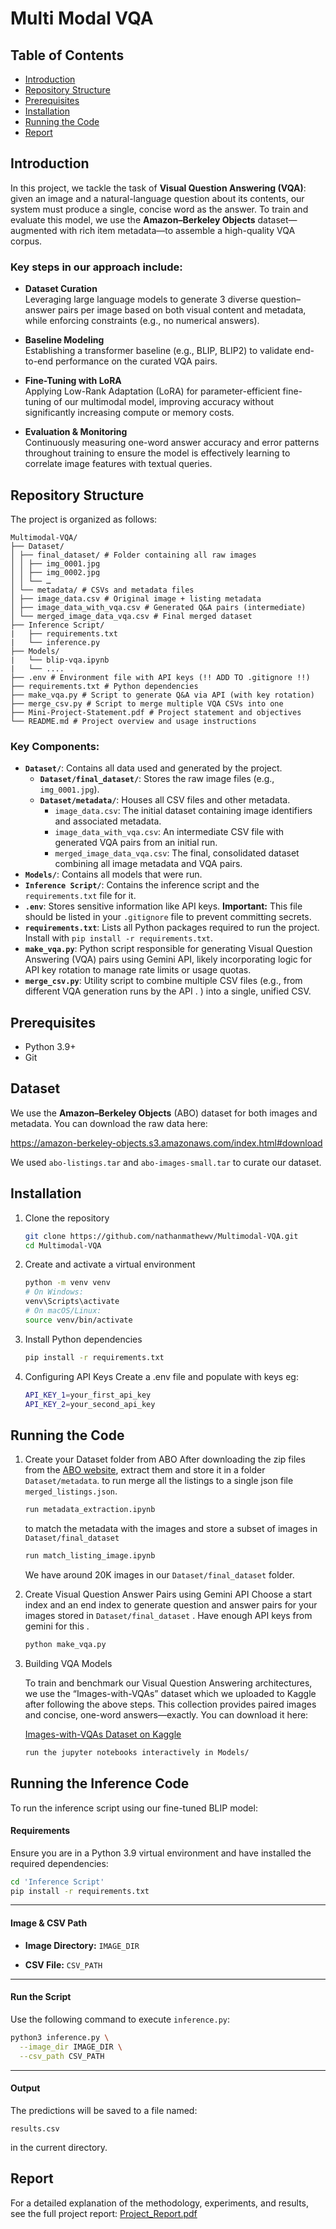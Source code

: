 # Multi Modal VQA

## Table of Contents
- [Introduction](#introduction)  
- [Repository Structure](#repository-structure)  
- [Prerequisites](#prerequisites)  
- [Installation](#installation)  
- [Running the Code](#running-the-inference-code)
- [Report](#report)  

## Introduction

In this project, we tackle the task of **Visual Question Answering (VQA)**: given an image and a natural-language question about its contents, our system must produce a single, concise word as the answer. To train and evaluate this model, we use the **Amazon–Berkeley Objects** dataset—augmented with rich item metadata—to assemble a high-quality VQA corpus.

### Key steps in our approach include:

- **Dataset Curation**  
  Leveraging large language models to generate 3 diverse question–answer pairs per image based on both visual content and metadata, while enforcing constraints (e.g., no numerical answers).

- **Baseline Modeling**  
  Establishing a transformer baseline (e.g., BLIP, BLIP2) to validate end-to-end performance on the curated VQA pairs.

- **Fine-Tuning with LoRA**  
  Applying Low-Rank Adaptation (LoRA) for parameter-efficient fine-tuning of our multimodal model, improving accuracy without significantly increasing compute or memory costs.

- **Evaluation & Monitoring**  
  Continuously measuring one-word answer accuracy and error patterns throughout training to ensure the model is effectively learning to correlate image features with textual queries.  

## Repository Structure

The project is organized as follows:
```
Multimodal-VQA/
├── Dataset/
│ ├── final_dataset/ # Folder containing all raw images
│ │ ├── img_0001.jpg
│ │ ├── img_0002.jpg
│ │ └── …
│ └── metadata/ # CSVs and metadata files
│ ├── image_data.csv # Original image + listing metadata
│ ├── image_data_with_vqa.csv # Generated Q&A pairs (intermediate)
│ └── merged_image_data_vqa.csv # Final merged dataset
├── Inference Script/
|   ├── requirements.txt
|   └── inference.py
├── Models/
|   └── blip-vqa.ipynb 
|   └── ....
├── .env # Environment file with API keys (!! ADD TO .gitignore !!)
├── requirements.txt # Python dependencies
├── make_vqa.py # Script to generate Q&A via API (with key rotation)
├── merge_csv.py # Script to merge multiple VQA CSVs into one
├── Mini-Project-Statement.pdf # Project statement and objectives
└── README.md # Project overview and usage instructions
```


### Key Components:

*   **`Dataset/`**: Contains all data used and generated by the project.
    *   **`Dataset/final_dataset/`**: Stores the raw image files (e.g., `img_0001.jpg`).
    *   **`Dataset/metadata/`**: Houses all CSV files and other metadata.
        *   `image_data.csv`: The initial dataset containing image identifiers and associated metadata.
        *   `image_data_with_vqa.csv`: An intermediate CSV file with generated VQA pairs from an initial run.
        *   `merged_image_data_vqa.csv`: The final, consolidated dataset combining all image metadata and VQA pairs.
*   **`Models/`**: Contains all models that were run.
*   **`Inference Script/`**: Contains the inference script and the `requirements.txt` file for it.
*   **`.env`**: Stores sensitive information like API keys. **Important:** This file should be listed in your `.gitignore` file to prevent committing secrets.
*   **`requirements.txt`**: Lists all Python packages required to run the project. Install with `pip install -r requirements.txt`.
*   **`make_vqa.py`**: Python script responsible for generating Visual Question Answering (VQA) pairs using Gemini API, likely incorporating logic for API key rotation to manage rate limits or usage quotas.
*   **`merge_csv.py`**: Utility script to combine multiple CSV files (e.g., from different VQA generation runs by the API . ) into a single, unified CSV.


## Prerequisites
- Python 3.9+
- Git  

## Dataset

We use the **Amazon–Berkeley Objects** (ABO) dataset for both images and metadata. You can download the raw data here:

https://amazon-berkeley-objects.s3.amazonaws.com/index.html#download

We used `abo-listings.tar` and `abo-images-small.tar` to curate our dataset.


## Installation
1. Clone the repository  
   ```bash
   git clone https://github.com/nathanmathewv/Multimodal-VQA.git
   cd Multimodal-VQA
   ```
2. Create and activate a virtual environment
    ```bash
    python -m venv venv
    # On Windows:
    venv\Scripts\activate
    # On macOS/Linux:
    source venv/bin/activate
    ```
3. Install Python dependencies
    ```bash
    pip install -r requirements.txt
    ```
4. Configuring API Keys 
    Create a  .env file and populate with keys eg:
    ```bash
    API_KEY_1=your_first_api_key
    API_KEY_2=your_second_api_key
    ```

## Running the Code

1. Create your Dataset folder from ABO
    After downloading the zip files from the [ABO website](https://amazon-berkeley-objects.s3.amazonaws.com/index.html#download), extract them and store it in a folder `Dataset/metadata`. 
    to run merge all the listings to a single json file `merged_listings.json`.
    ```bash
    run metadata_extraction.ipynb
    ```

    to match the metadata with the images and store a subset of images in `Dataset/final_dataset`
    ```bash
    run match_listing_image.ipynb
    ```

    We have around 20K images in our `Dataset/final_dataset` folder.
    
2. Create Visual Question Answer Pairs using Gemini API
    Choose a start index and an end index to generate question and answer pairs for your images stored in `Dataset/final_dataset` . Have enough API keys from gemini for this . 
    ```bash
    python make_vqa.py
    ```

3. Building VQA Models

    To train and benchmark our Visual Question Answering architectures, we use the “Images-with-VQAs” dataset which we uploaded to Kaggle after following the above steps. This collection provides paired images and concise, one-word answers—exactly. You can download it here:

    [Images-with-VQAs Dataset on Kaggle](https://www.kaggle.com/datasets/nathanmathew/images-with-vqas)

    ```bash
    run the jupyter notebooks interactively in Models/
    ```



## Running the Inference Code

To run the inference script using our fine-tuned BLIP model:

#### Requirements

Ensure you are in a Python 3.9 virtual environment and have installed the required dependencies:

```bash
cd 'Inference Script'
pip install -r requirements.txt
```

---

#### Image & CSV Path

* **Image Directory:**
   `IMAGE_DIR`

* **CSV File:**
  `CSV_PATH`

---

#### Run the Script

Use the following command to execute `inference.py`:

```bash
python3 inference.py \
  --image_dir IMAGE_DIR \
  --csv_path CSV_PATH
```

---

#### Output

The predictions will be saved to a file named:

```
results.csv
```

in the current directory.


## Report 
For a detailed explanation of the methodology, experiments, and results, see the full project report:
[Project_Report.pdf](https://github.com/nathanmathewv/Multimodal-VQA/blob/main/VR_Report.pdf)
